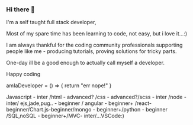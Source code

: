 ### Hi there 👋

I'm a self taught full stack developer, 

Most of my spare time has been learning to code, not easy, but i love it...:)

I am always thankful for the coding community professionals supporting people like me - producing tutorials, proving solutions for tricky parts.



One-day ill be a good enough to actually call myself a developer.

Happy coding

amIaDeveloper = () => {
return "err nope!"
}


Javascript - inter /html - advanced? /css - advanced?/scss - inter /node - inter/ ejs,jade,pug.. - beginner / angular - beginner+ /react- beginner/Chart.js-beginner/mongo - beginner+/python - beginner /SQL,noSQL - beginner+/MVC- inter/...VSCode:)
